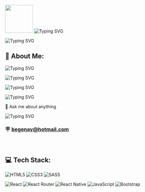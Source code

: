 


<img src="https://media.giphy.com/media/YPJ5gi3MZzSjhtQTIk/giphy.gif" width="90px"/> ![Typing SVG](https://readme-typing-svg.herokuapp.com?font=DynaPuff&size=32&center=true&duration=8000&pause=400&color=917FB3&width=750&height=100&lines=I'm+Hayal+🌎) 


 ![Typing SVG](https://readme-typing-svg.herokuapp.com?font=Dancing+Script&size=30&duration=9000&pause=1500&color=917FB3&width=900&height=90&lines=✨+Welcome+to+my+Github+Profile+✨) 
 
 

## 💫 About Me:
![Typing SVG](https://readme-typing-svg.herokuapp.com?font=Kalam&size=24&duration=6000&pause=30000&color=FF7F3F&width=1200&height=40&lines=👩+I'm+improving+my+skills+and+knowledge+as+a+Front-end+Developer)

![Typing SVG](https://readme-typing-svg.herokuapp.com?font=Kalam&size=24&duration=6000&pause=30000&color=FF7F3F&width=1300&height=40&lines=🕴+I'm+looking+to+collaborate+on+projects)

![Typing SVG](https://readme-typing-svg.herokuapp.com?font=Kalam&size=24&duration=6000&pause=30000&color=FF7F3F&width=1200&height=40&lines=🎩+I’m+looking+for+more+of+a+challenge)


![Typing SVG](https://readme-typing-svg.herokuapp.com?font=Kalam&size=24&duration=6000&pause=30000&color=FF7F3F&width=1300&height=40&lines=🕴+I'm+currently+learning+React+and+React+Native)


💬 Ask me about anything 

![Typing SVG](https://readme-typing-svg.herokuapp.com?font=Kalam&size=22&duration=6000&pause=30000&color=009FBD&width=1200&height=60&lines=📫+How+to+reach+me:👇🏻👇🏻👇🏻)
### 🪧 begenay@hotmail.com <br><br><br>
 

## 💻 Tech Stack:
![HTML5](https://img.shields.io/badge/html5-%23E34F26.svg?style=for-the-badge&logo=html5&logoColor=white) 
![CSS3](https://img.shields.io/badge/css3-%231572B6.svg?style=for-the-badge&logo=css3&logoColor=white) 
![SASS](https://img.shields.io/badge/SASS-hotpink.svg?style=for-the-badge&logo=SASS&logoColor=white) </br>

![React](https://img.shields.io/badge/react-%2320232a.svg?style=for-the-badge&logo=react&logoColor=%2361DAFB) 
![React Router](https://img.shields.io/badge/React_Router-CA4245?style=for-the-badge&logo=react-router&logoColor=white) 
![React Native](https://img.shields.io/badge/react_native-%2320232a.svg?style=for-the-badge&logo=react&logoColor=%2361DAFB) 
![JavaScript](https://img.shields.io/badge/javascript-%23323330.svg?style=for-the-badge&logo=javascript&logoColor=%23F7DF1E) 
![Bootstrap](https://img.shields.io/badge/bootstrap-%23563D7C.svg?style=for-the-badge&logo=bootstrap&logoColor=white) 


